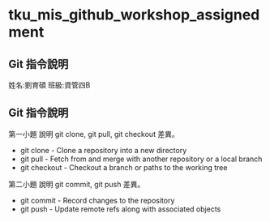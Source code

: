 # tku_mis_github_workshop_assignedment

## Git 指令說明

姓名:劉育碩
班級:資管四B
## Git 指令說明

第一小題 說明 git clone, git pull, git checkout 差異。

* git clone - Clone a repository into a new directory
* git pull  - Fetch from and merge with another repository or a local branch
* git checkout  - Checkout a branch or paths to the working tree

第二小題 說明 git commit, git push 差異。

* git commit  - Record changes to the repository
* git push    - Update remote refs along with associated objects

